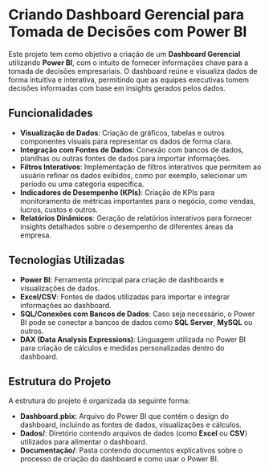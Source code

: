 # Criando Dashboard Gerencial para Tomada de Decisões com Power BI

Este projeto tem como objetivo a criação de um **Dashboard Gerencial** utilizando **Power BI**, com o intuito de fornecer informações chave para a tomada de decisões empresariais. O dashboard reúne e visualiza dados de forma intuitiva e interativa, permitindo que as equipes executivas tomem decisões informadas com base em insights gerados pelos dados.

## Funcionalidades

- **Visualização de Dados**: Criação de gráficos, tabelas e outros componentes visuais para representar os dados de forma clara.
- **Integração com Fontes de Dados**: Conexão com bancos de dados, planilhas ou outras fontes de dados para importar informações.
- **Filtros Interativos**: Implementação de filtros interativos que permitem ao usuário refinar os dados exibidos, como por exemplo, selecionar um período ou uma categoria específica.
- **Indicadores de Desempenho (KPIs)**: Criação de KPIs para monitoramento de métricas importantes para o negócio, como vendas, lucros, custos e outros.
- **Relatórios Dinâmicos**: Geração de relatórios interativos para fornecer insights detalhados sobre o desempenho de diferentes áreas da empresa.

## Tecnologias Utilizadas

- **Power BI**: Ferramenta principal para criação de dashboards e visualizações de dados.
- **Excel/CSV**: Fontes de dados utilizadas para importar e integrar informações ao dashboard.
- **SQL/Conexões com Bancos de Dados**: Caso seja necessário, o Power BI pode se conectar a bancos de dados como **SQL Server**, **MySQL** ou outros.
- **DAX (Data Analysis Expressions)**: Linguagem utilizada no Power BI para criação de cálculos e medidas personalizadas dentro do dashboard.

## Estrutura do Projeto

A estrutura do projeto é organizada da seguinte forma:

- **Dashboard.pbix**: Arquivo do Power BI que contém o design do dashboard, incluindo as fontes de dados, visualizações e cálculos.
- **Dados/**: Diretório contendo arquivos de dados (como **Excel** ou **CSV**) utilizados para alimentar o dashboard.
- **Documentação/**: Pasta contendo documentos explicativos sobre o processo de criação do dashboard e como usar o Power BI.


